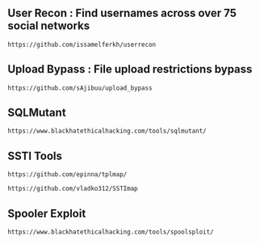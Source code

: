 ## User Recon : Find usernames across over 75 social networks
```
https://github.com/issamelferkh/userrecon
```
## Upload Bypass : File upload restrictions bypass
```
https://github.com/sAjibuu/upload_bypass
```
## SQLMutant
```
https://www.blackhatethicalhacking.com/tools/sqlmutant/
```
## SSTI Tools
```
https://github.com/epinna/tplmap/

https://github.com/vladko312/SSTImap
```
## Spooler Exploit
```
https://www.blackhatethicalhacking.com/tools/spoolsploit/
```
